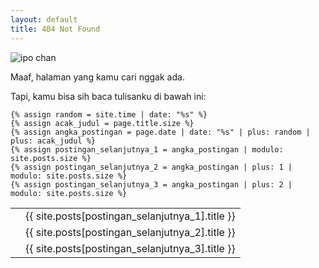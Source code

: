 ```yaml
---
layout: default
title: 404 Not Found
---
```


<link rel="stylesheet" type="text/css" href="/vendor/bootstrap/css/bootstrap.min.css">

![ipo chan](https://pbs.twimg.com/profile_images/641139643186966528/CD6O1bYD_400x400.jpg)

Maaf, halaman yang kamu cari nggak ada.

Tapi, kamu bisa sih baca tulisanku di bawah ini:

	{% assign random = site.time | date: "%s" %}
	{% assign acak_judul = page.title.size %}
	{% assign angka_postingan = page.date | date: "%s" | plus: random | plus: acak_judul %}
	{% assign postingan_selanjutnya_1 = angka_postingan | modulo: site.posts.size %}
	{% assign postingan_selanjutnya_2 = angka_postingan | plus: 1 | modulo: site.posts.size %}
	{% assign postingan_selanjutnya_3 = angka_postingan | plus: 2 | modulo: site.posts.size %}

<table class="table table-bordered">
		<tr data-link='{{ site.posts[postingan_selanjutnya_1].url }}' class="tombol">
			<td><img src="https://images1-focus-opensocial.googleusercontent.com/gadgets/proxy?container=focus&resize_w=70&url={{ site.url }}/logo/{{ site.posts[postingan_selanjutnya_1].bahasa }}.png" class="logo" alt=""></td>
			<td>{{ site.posts[postingan_selanjutnya_1].title }}</td>
		</tr>
		<tr data-link='{{ site.posts[postingan_selanjutnya_2].url }}' class="tombol">
			<td><img src="https://images1-focus-opensocial.googleusercontent.com/gadgets/proxy?container=focus&resize_w=70&url={{ site.url }}/logo/{{ site.posts[postingan_selanjutnya_2].bahasa }}.png" class="logo" alt=""></td>
			<td>{{ site.posts[postingan_selanjutnya_2].title }}</td>
		</tr>
		<tr data-link='{{ site.posts[postingan_selanjutnya_3].url }}' class="tombol">
			<td><img src="https://images1-focus-opensocial.googleusercontent.com/gadgets/proxy?container=focus&resize_w=70&url={{ site.url }}/logo/{{ site.posts[postingan_selanjutnya_3].bahasa }}.png" class="logo" alt=""></td>
			<td>{{ site.posts[postingan_selanjutnya_3].title }}</td>
		</tr>
	</table>

<script src="/vendor/jquery/jquery.min.js"></script>
